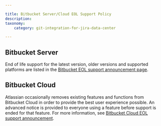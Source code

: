 ```yaml
---

title: Bitbucket Server/Cloud EOL Support Policy
description:
taxonomy:
    category: git-integration-for-jira-data-center

---
```


## Bitbucket Server

End of life support for the latest version, older versions and supported platforms are listed in the [Bitbucket EOL support announcement page](https://confluence.atlassian.com/bitbucketserver/end-of-support-announcements-for-bitbucket-server-776640855.html).

## Bitbucket Cloud

Atlassian occasionally removes existing features and functions from Bitbucket Cloud in order to provide the best user experience possible. An advanced notice is provided to everyone using a feature before support is ended for that feature. For more information, see [Bitbucket Cloud EOL support announcement](https://support.atlassian.com/bitbucket-cloud/docs/view-end-of-support-announcements-for-bitbucket-cloud/).

